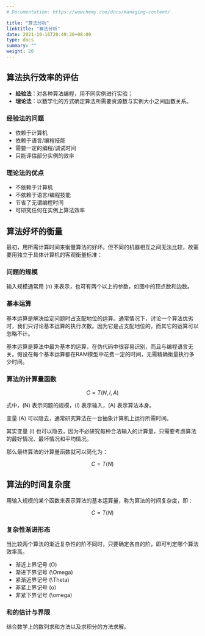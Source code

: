 ```yaml
---
# Documentation: https://wowchemy.com/docs/managing-content/

title: "算法分析"
linktitle: "算法分析"
date: 2021-10-16T20:49:20+08:00
type: docs
summary: ""
weight: 20
---
```


<!--more-->

## 算法执行效率的评估

- **经验法**：对各种算法编程，用不同实例进行实验；
- **理论法**：以数学化的方式确定算法所需要资源数与实例大小之间函数关系。

### 经验法的问题

- 依赖于计算机
- 依赖于语言/编程技能
- 需要一定的编程/调试时间
- 只能评估部分实例的效率

### 理论法的优点

- 不依赖于计算机
- 不依赖于语言/编程技能
- 节省了无谓编程时间
- 可研究任何在实例上算法效率

## 算法好坏的衡量

最初，用所需计算时间来衡量算法的好坏。但不同的机器相互之间无法比较，故需要用独立于具体计算机的客观衡量标准：

### 问题的规模

输入规模通常用 \(n\) 来表示，也可有两个以上的参数，如图中的顶点数和边数。

### 基本运算

基本运算是解决给定问题时占支配地位的运算。通常情况下，讨论一个算法优劣时，我们只讨论基本运算的执行次数。因为它是占支配地位的，而其它的运算可以忽略不计。

基本运算是算法中最为基本的运算，在伪代码中很容易识别，而且与编程语言无关。假设在每个基本运算都在RAM模型中花费一定的时间，无需精确衡量执行多少时间。

### 算法的计算量函数

$$
C = T(N, I, A)
$$

式中，\(N\) 表示问题的规模，\(I\) 表示输入，\(A\) 表示算法本身。

变量 \(A\) 可以隐去，通常研究算法在一台抽象计算机上运行所需时间。

其实变量 \(I\) 也可以隐去，因为不必研究每种合法输入的计算量，只需要考虑算法的最好情况、最坏情况和平均情况。

那么最终算法的计算量函数就可以简化为：

$$
C = T(N)
$$

## 算法的时间复杂度

用输入规模的某个函数来表示算法的基本运算量，称为算法的时间复杂度，即：

$$
C = T(N)
$$

### 复杂性渐进形态

当比较两个算法的渐近复杂性的阶不同时，只要确定各自的阶，即可判定哪个算法效率高。

- 渐近上界记号 \(O\)
- 渐进下界记号 \(\Omega\)
- 紧渐近界记号 \(\Theta\)
- 非紧上界记号 \(o\)
- 非紧下界记号 \(\omega\)

### 和的估计与界限

结合数学上的数列求和方法以及求积分的方法求解。